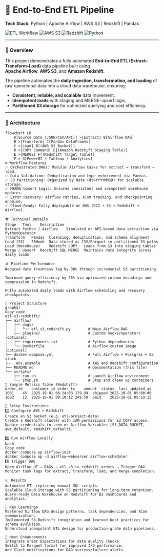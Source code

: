 # 🚀 End-to-End ETL Pipeline  
**Tech Stack:** Python | Apache Airflow | AWS S3 | Redshift | Pandas  

![ETL Workflow](https://img.shields.io/badge/Workflow-Apache%20Airflow-blue?logo=apacheairflow)
![AWS S3](https://img.shields.io/badge/Storage-AWS%20S3-orange?logo=amazonaws)
![Redshift](https://img.shields.io/badge/Warehouse-Redshift-red?logo=amazonredshift)
![Python](https://img.shields.io/badge/Language-Python-yellow?logo=python)

---

### 🧠 **Overview**
This project demonstrates a fully automated **End-to-End ETL (Extract–Transform–Load)** data pipeline built using  
**Apache Airflow**, **AWS S3**, and **Amazon Redshift**.  

The pipeline automates the **daily ingestion, transformation, and loading** of raw operational data into a cloud data warehouse, ensuring:
- **Consistent, reliable, and scalable** data movement.
- **Idempotent loads** with staging and MERGE-upsert logic.
- **Partitioned S3 storage** for optimized querying and cost efficiency.

---

### 🧩 **Architecture**

```mermaid
flowchart LR
    A[Source Data (JSON/CSV/API)] >|Extract| B[Airflow DAG]
    B >|Transform| C[Pandas DataFrames]
    C >|Load| D[(AWS S3 Bucket)]
    D >|COPY Command| E[(Amazon Redshift Staging Table)]
    E >|MERGE| F[(Redshift Target Table)]
    F > G[PowerBI / Tableau / Analytics]
⚙️ Workflow Features
✅ Orchestrated DAGs: Modular Airflow tasks for extract → transform → load.
✅ Data Validation: Deduplication and type enforcement via Pandas.
✅ S3 Partitioning: Organized by date (dt=YYYYMMDD) for scalable storage.
✅ MERGE-Upsert Logic: Ensures consistent and idempotent warehouse updates.
✅ Error Recovery: Airflow retries, XCom tracking, and checkpointing enabled.
✅ Cloud-Ready: Fully deployable on AWS (EC2 + S3 + Redshift + Airflow).

🛠️ Technical Details
Stage	Tool	Description
Extract	Python / Airflow	Simulated or API-based data extraction via PythonOperator
Transform	Pandas	Cleansing, deduplication, and schema alignment
Load (S3)	S3Hook	Data stored as CSV/Parquet in partitioned S3 paths
Load (Warehouse)	Redshift COPY	Loads from S3 into staging tables
Merge / Upsert	Redshift SQL MERGE	Maintains data integrity across daily loads

📊 Pipeline Performance
Reduced data freshness lag by 30% through incremental S3 partitioning.

Improved query efficiency by 25% via optimized column encodings and compression in Redshift.

Fully automated daily loads with Airflow scheduling and recovery checkpoints.

📂 Project Structure
graphql
Copy code
etl-s3-redshift/
├── airflow/
│   ├── dags/
│   │   └── etl_s3_redshift.py        # Main Airflow DAG
│   ├── plugins/                      # Custom hooks/operators (optional)
│   ├── requirements.txt              # Python dependencies
│   └── Dockerfile                    # Airflow custom image (optional)
├── docker-compose.yml                # Full Airflow + Postgres + S3 stack
├── .env.example                      # AWS and Redshift configuration
├── README.md                         # Documentation (this file)
└── scripts/
    ├── run.sh                        # Launch Airflow environment
    └── stop.sh                       # Stop and clean up containers
🧮 Sample Metrics Table (Redshift)
order_id	customer_id	order_ts	amount	status	last_updated_at
1001	45	2025-10-01 08:24:03	179.99	shipped	2025-10-01 09:00:00
1002	12	2025-10-01 09:10:12	249.50	paid	2025-10-01 09:10:15

🧰 Setup Instructions
1️⃣ Configure AWS + Redshift
Create an S3 bucket (e.g. etl-project-data)
Create a Redshift cluster with IAM permissions for S3 COPY access.
Update credentials in .env or Airflow Variables (S3_DATA_BUCKET, aws_default, redshift_default).

2️⃣ Run Airflow Locally
bash
Copy code
docker compose up airflow-init
docker compose up -d airflow-webserver airflow-scheduler
3️⃣ Trigger DAG
Open Airflow UI → DAGs → etl_s3_to_redshift_orders → Trigger DAG
Monitor task logs for extract, transform, load, and merge completion.

📈 Results
Automated ETL replacing manual SQL scripts.
Scalable Cloud Storage with S3 partitioning for long-term retention.
Query-ready Data Warehouse on Redshift for BI dashboards and analytics.

🧠 Key Learnings
Mastered Airflow DAG design patterns, task dependencies, and XCom communication.
Implemented S3-Redshift integration and learned best practices for schema evolution.
Understood idempotent ETL design for production-grade data pipelines.

🏁 Next Enhancements
Integrate Great Expectations for data quality checks.
Switch to Parquet format for improved I/O performance.
Add Slack notifications for DAG success/failure alerts.

